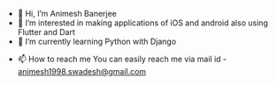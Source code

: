 - 👋 Hi, I’m Animesh Banerjee
- 👀 I’m interested in making applications of iOS and android also using Flutter and Dart
- 🌱 I’m currently learning Python with Django
<!---- 💞️ I’m looking to collaborate on ...--->
- 📫 How to reach me 
You can easily reach me via mail id  - animesh1998.swadesh@gmail.com

<!---
NewmorphinSwadesh/NewmorphinSwadesh is a ✨ special ✨ repository because its `README.md` (this file) appears on your GitHub profile.
You can click the Preview link to take a look at your changes.
--->
